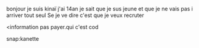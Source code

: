 bonjour je suis kinaï j'ai 14an
je sait que je sus jeune
et que je ne vais pas i arriver tout seul
Se je ve dire c'est que je veux recruter

<information
pas payer.qui c'est cod

snap:kanette
